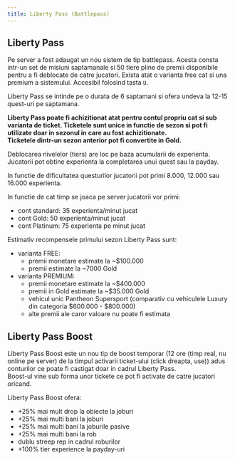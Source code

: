 ```yaml
---
title: Liberty Pass (Battlepass)
---
```


## Liberty Pass  

Pe server a fost adaugat un nou sistem de tip battlepass. Acesta consta intr-un set de misiuni saptamanale si 50 tiere pline de premii disponibile pentru a fi deblocate de catre jucatori. Exista atat o varianta free cat si una premium a sistemului. Accesibil folosind tasta `U`.

Liberty Pass se intinde pe o durata de 6 saptamani si ofera undeva la 12-15 quest-uri pe saptamana.  

**Liberty Pass poate fi achizitionat atat pentru contul propriu cat si sub varianta de ticket. Ticketele sunt unice in functie de sezon si pot fi utilizate doar in sezonul in care au fost achizitionate.**  
**Ticketele dintr-un sezon anterior pot fi convertite in Gold.**  

Deblocarea nivelelor (tiers) are loc pe baza acumularii de experienta. Jucatorii pot obtine experienta la completarea unui quest sau la payday.  

In functie de dificultatea questurilor jucatorii pot primi 8.000, 12.000 sau 16.000 experienta.  

In functie de cat timp  se joaca pe server jucatorii vor primi:  
- cont standard: 35 experienta/minut jucat  
- cont Gold: 50 experienta/minut jucat  
- cont Platinum: 75 experienta pe minut jucat  

Estimativ recompensele primului sezon Liberty Pass sunt:  
- varianta FREE:   
    - premii monetare estimate la ~$100.000  
    - premii estimate la ~7000 Gold  
- varianta PREMIUM:  
    - premii monetare estimate la ~$400.000  
    - premii in Gold estimate la ~$35.000 Gold  
    - vehicul unic Pantheon Supersport (comparativ cu vehiculele Luxury din categoria $600.000 - $800.000)  
    - alte premii ale caror valoare nu poate fi estimata  
	
## Liberty Pass Boost  

Liberty Pass Boost este un nou tip de boost temporar (12 ore (timp real, nu online pe server) de la timpul activarii ticket-ului (click dreapta, use)) adus conturilor ce poate fi castigat doar in cadrul Liberty Pass.   
Boost-ul vine sub forma unor tickete ce pot fi activate de catre jucatori oricand.  

Liberty Pass Boost ofera:  
- +25% mai mult drop la obiecte la joburi  
- +25% mai multi bani la joburi  
- +25% mai multi bani la joburile pasive  
- +25% mai multi bani la rob  
- dublu streep rep in cadrul roburilor  
- +100% tier experience la payday-uri  


